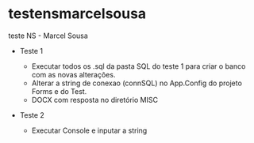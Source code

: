 # testensmarcelsousa
teste NS - Marcel Sousa

- Teste 1 

    - Executar todos os .sql da pasta SQL do teste 1 para criar o banco com as novas alterações.
	- Alterar a string de conexao (connSQL) no App.Config do projeto Forms e do Test.
	- DOCX com resposta no diretório MISC
	
- Teste 2  

	- Executar Console e inputar a string
